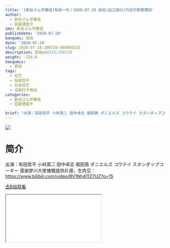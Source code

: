 ```yaml
---
title: '[新谷さん字幕组]有田一代！2020.07.20 高低/站立骑行/丹尼尔斯重赛回'
author:
  - 新谷さん字幕组
  - 囧星硬盘子
zmz: 新谷さん字幕组
publishdate: '2020-07-20'
bangumi: 其他
date: '2020-07-24'
slug: 2020-07-24-200720-498958315
description: 其他&#8226;200720
weight: -724.0
bangumis:
  - 其他
tags:
  - 综艺
  - 有田哲平
  - 日本综艺
  - 全能打卡挑战
categories:
  - 新谷さん字幕组
  - 囧星硬盘子

brief: "出演：有田哲平 小峠英二 田中卓志 堀田茜 ダニエルズ コウテイ スタンダップコーギー 感谢梦川大佬慷慨提供片源，生肉见： https://www.bilibili.com/video/BV1Nh411Z7UZ?p=15"
---
```

![](https://raw.githubusercontent.com/tcgriffith/owaraisite/master/static/tmpimg/8e1ab67ca9883d7dff0521afbdb165d9bf5c7bbe.jpg.480.jpg)
# 简介  
出演：有田哲平 小峠英二 田中卓志 堀田茜 ダニエルズ コウテイ スタンダップコーギー
感谢梦川大佬慷慨提供片源，生肉见：
https://www.bilibili.com/video/BV1Nh411Z7UZ?p=15  

[去B站观看](https://www.bilibili.com/video/av498958315/)
<div class ="resp-container"><iframe class="testiframe" src="//player.bilibili.com/player.html?aid=498958315"", scrolling="no", allowfullscreen="true" > </iframe></div> 
